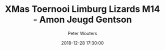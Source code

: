 ---
layout: album
title: XMas Toernooi Limburg Lizards M14 - Amon Jeugd Gentson
description: XMas Toernooi Limburg Lizards M14 vs Amon Jeugd Gentson.
date: 2018-12-28 17:30:00
cover: /albums/2018-12-28-LL-M14-Amon-Jeugd-Gentson/thumbnails/DSC_1924.JPG
author: Peter Wouters
pagination: 
  enabled: true
  images: true
  imageLayout: image
  itemsPerPage: 256
---